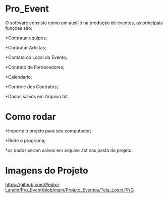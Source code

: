 # Pro_Event
 O software consiste como um auxilio na produção de eventos, as principais funções são:
 
 *Contratar equipes;
 
 *Contratar Artistas;
 
 *Contato do Local do Evento;
 
 *Contrato de Fornecedores;
 
 *Calendario;
 
 *Controle dos Contratos;
 
 *Dados salvos em Arquivo.txt.
 
 
 # Como rodar
 
 *Importe o projeto para seu computador; 
 
 *Rode o programa;
 
 *os dados seram salvos em arquivo .txt nas pasta do projeto.
 
 # Imagens do Projeto
 https://github.com/Pedro-Landin/Pro_Event/blob/main/Projeto_Eventos/Tela_Login.PNG
